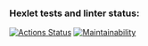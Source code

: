 ### Hexlet tests and linter status:
[![Actions Status](https://github.com/nikbyar/python-project-lvl1/workflows/hexlet-check/badge.svg)](https://github.com/nikbyar/python-project-lvl1/actions)
[![Maintainability](https://api.codeclimate.com/v1/badges/1f20f4e73e1e4ba1594f/maintainability)](https://codeclimate.com/github/nikbyar/python-project-lvl1/maintainability)